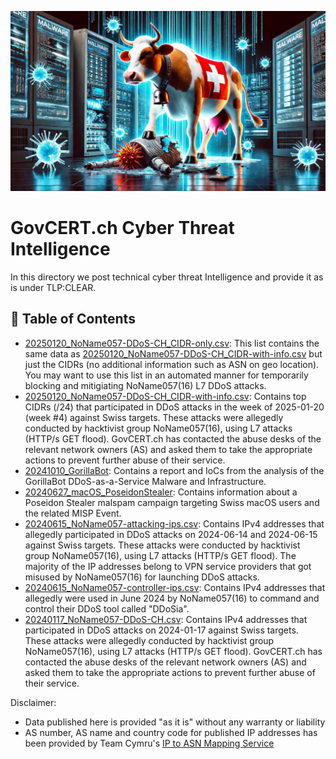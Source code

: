 ![](images/swiss-cybercow.png)

# GovCERT.ch Cyber Threat Intelligence
In this directory we post technical cyber threat Intelligence and provide it as is under TLP:CLEAR.

##  📗 Table of Contents

* [20250120_NoName057-DDoS-CH_CIDR-only.csv](20250120_NoName057-DDoS-CH_CIDR-only.csv): This list contains the same data as [20250120_NoName057-DDoS-CH_CIDR-with-info.csv](20250120_NoName057-DDoS-CH_CIDR-with-info.csv) but just the CIDRs (no additional information such as ASN on geo location). You may want to use this list in an automated manner for temporarily blocking and mitigiating NoName057(16) L7 DDoS attacks.
* [20250120_NoName057-DDoS-CH_CIDR-with-info.csv](20250120_NoName057-DDoS-CH_CIDR-with-info.csv): Contains top CIDRs (/24) that participated in DDoS attacks in the week of 2025-01-20 (week #4) against Swiss targets. These attacks were allegedly conducted by hacktivist group NoName057(16), using L7 attacks (HTTP/s GET flood). GovCERT.ch has contacted the abuse desks of the relevant network owners (AS) and asked them to take the appropriate actions to prevent further abuse of their service.
* [20241010_GorillaBot](20241010_GorillaBot): Contains a report and IoCs from the analysis of the GorillaBot DDoS-as-a-Service Malware and Infrastructure.
* [20240627_macOS_PoseidonStealer](20240627_macOS_PoseidonStealer): Contains information about a Poseidon Stealer malspam campaign targeting Swiss macOS users and the related MISP Event. 
* [20240615_NoName057-attacking-ips.csv](20240615_NoName057-attacking-ips.csv): Contains IPv4 addresses that allegedly participated in DDoS attacks on 2024-06-14 and 2024-06-15 against Swiss targets. These attacks were conducted by hacktivist group NoName057(16), using L7 attacks (HTTP/s GET flood). The majority of the IP addresses belong to VPN service providers that got misused by NoName057(16) for launching DDoS attacks.
* [20240615_NoName057-controller-ips.csv](20240615_NoName057-controller-ips.csv): Contains IPv4 addresses that allegedly were used in June 2024 by NoName057(16) to command and control their DDoS tool called "DDoSia".
* [20240117_NoName057-DDoS-CH.csv](20240117_NoName057-DDoS-CH.csv): Contains IPv4 addresses that participated in DDoS attacks on 2024-01-17 against Swiss targets. These attacks were allegedly conducted by hacktivist group NoName057(16), using L7 attacks (HTTP/s GET flood). GovCERT.ch has contacted the abuse desks of the relevant network owners (AS) and asked them to take the appropriate actions to prevent further abuse of their service.


Disclaimer:

* Data published here is provided "as it is" without any warranty or liability
* AS number, AS name and country code for published IP addresses has been provided by Team Cymru's  [IP to ASN Mapping Service](https://www.team-cymru.com/ip-asn-mapping)
